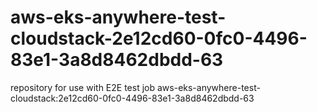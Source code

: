 # aws-eks-anywhere-test-cloudstack-2e12cd60-0fc0-4496-83e1-3a8d8462dbdd-63
repository for use with E2E test job aws-eks-anywhere-test-cloudstack:2e12cd60-0fc0-4496-83e1-3a8d8462dbdd-63
